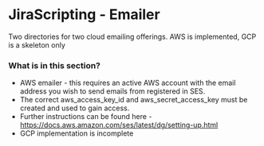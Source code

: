 # JiraScripting - Emailer

Two directories for two cloud emailing offerings. AWS is implemented, GCP is a skeleton only

### What is in this section? ###

* AWS emailer - this requires an active AWS account with the email address you wish to send emails from registered in SES. 
* The correct aws_access_key_id and aws_secret_access_key must be created and used to gain access.
* Further instructions can be found here - https://docs.aws.amazon.com/ses/latest/dg/setting-up.html
* GCP implementation is incomplete